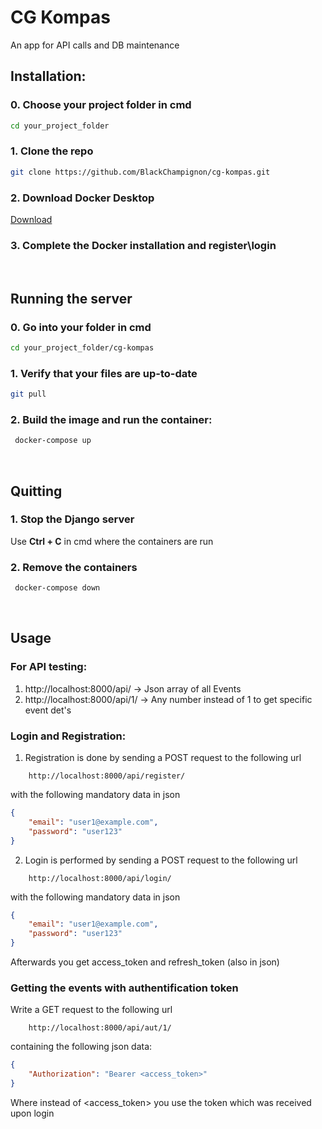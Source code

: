 # CG Kompas
An app for API calls and DB maintenance
<br>
## Installation:
### 0. Choose your project folder in cmd
   ```sh
   cd your_project_folder
   ```
### 1. Clone the repo
   ```sh
   git clone https://github.com/BlackChampignon/cg-kompas.git
   ```
### 2. Download Docker Desktop
  <a href="https://www.docker.com/">Download</a>
### 3. Complete the Docker installation and register\login
<br>

## Running the server
### 0. Go into your folder in cmd
   ```sh
   cd your_project_folder/cg-kompas
   ```
### 1. Verify that your files are up-to-date
   ```sh
   git pull
   ```
### 2. Build the image and run the container:
  ```sh
   docker-compose up
   ```
<br>

## Quitting
### 1. Stop the Django server
   Use <b>Ctrl + C</b> in cmd where the containers are run
### 2. Remove the containers
  ```sh
   docker-compose down
   ```
<br>

## Usage
### For API testing:
1. http://localhost:8000/api/  → Json array of all Events
2. http://localhost:8000/api/1/   → Any number instead of 1 to get specific event det's
### Login and Registration:
1. Registration is done by sending a POST request to the following url
```http
    http://localhost:8000/api/register/
```
with the following mandatory data in json
```json
{
    "email": "user1@example.com",
    "password": "user123"
}
```

2. Login is performed by sending a POST request to the following url
```http
    http://localhost:8000/api/login/
```
with the following mandatory data in json
```json
{
    "email": "user1@example.com",
    "password": "user123"
}
```
Afterwards you get access_token and refresh_token (also in json)
### Getting the events with authentification token
Write a GET request to the following url
```http
    http://localhost:8000/api/aut/1/
```
containing the following json data:
```json
{
    "Authorization": "Bearer <access_token>"
}
```
Where instead of <access_token> you use the token which was received upon login 
